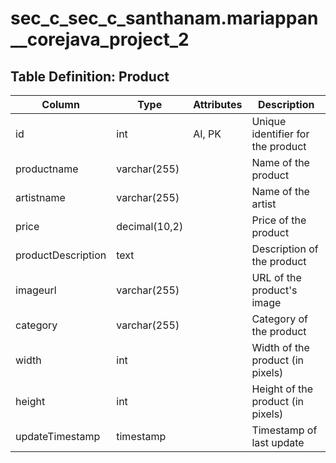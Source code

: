 # sec_c_sec_c_santhanam.mariappan__corejava_project_2

## Table Definition: Product

| Column          | Type          | Attributes      | Description                           |
|-----------------|---------------|-----------------|---------------------------------------|
| id              | int           | AI, PK          | Unique identifier for the product     |
| productname     | varchar(255)  |                 | Name of the product                   |
| artistname      | varchar(255)  |                 | Name of the artist                    |
| price           | decimal(10,2) |                 | Price of the product                  |
| productDescription | text        |                 | Description of the product            |
| imageurl        | varchar(255)  |                 | URL of the product's image            |
| category        | varchar(255)  |                 | Category of the product               |
| width           | int           |                 | Width of the product (in pixels)      |
| height          | int           |                 | Height of the product (in pixels)     |
| updateTimestamp | timestamp     |                 | Timestamp of last update              |

